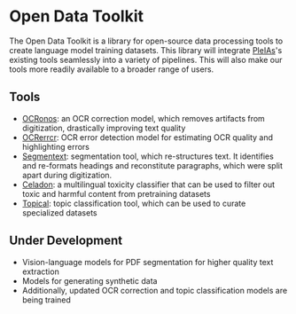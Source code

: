 # Open Data Toolkit

The Open Data Toolkit is a library for open-source data processing tools to create language model training datasets. This library will integrate [PleIAs](https://huggingface.co/PleIAs)'s existing tools seamlessly into a variety of pipelines. This will also make our tools more readily available to a broader range of users. 

## Tools

*  [OCRonos](https://huggingface.co/PleIAs/OCRonos): an OCR correction model, which removes artifacts from digitization, drastically improving text quality
*  [OCRerrcr](https://huggingface.co/PleIAs/OCRerrcr): OCR error detection model for estimating OCR quality and highlighting errors
*  [Segmentext](https://huggingface.co/PleIAs/Segmentext): segmentation tool, which re-structures text. It identifies and re-formats headings and reconstitute paragraphs, which were split apart during digitization.
*  [Celadon](https://huggingface.co/PleIAs/celadon): a multilingual toxicity classifier that can be used to filter out toxic and harmful content from pretraining datasets
*  [Topical](https://huggingface.co/PleIAs/Topical): topic classification tool, which can be used to curate specialized datasets

## Under Development

*  Vision-language models for PDF segmentation for higher quality text extraction
*  Models for generating synthetic data
*  Additionally, updated OCR correction and topic classification models are being trained


